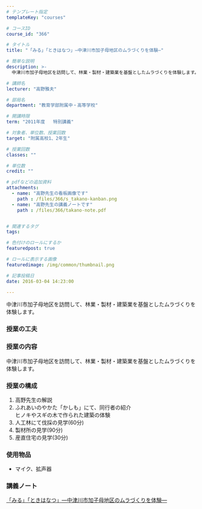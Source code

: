 ```yaml
---
# テンプレート指定
templateKey: "courses"

# コースID
course_id: "366"

# タイトル
title: "「みる」「ときはなつ」—中津川市加子母地区のムラづくりを体験—"

# 簡単な説明
description: >-
  中津川市加子母地区を訪問して、林業・製材・建築業を基盤としたムラづくりを体験します。...

# 講師名
lecturer: "高野雅夫"

# 部局名
department: "教育学部附属中・高等学校"

# 開講時限
term: "2011年度	特別講義"

# 対象者、単位数、授業回数
target: "附属高校1、2年生"

# 授業回数
classes: ""

# 単位数
credit: ""

# pdfなどの追加資料
attachments: 
  - name: "高野先生の看板画像です" 
    path : /files/366/s_takano-kanban.png
  - name: "高野先生の講義ノートです" 
    path : /files/366/takano-note.pdf


# 関連するタグ
tags:

# 色付けのロールにするか
featuredpost: true

# ロールに表示する画像
featuredimage: /img/common/thumbnail.png

# 記事投稿日
date: 2016-03-04 14:23:00

---
```

中津川市加子母地区を訪問して、林業・製材・建築業を基盤としたムラづくりを体験します。
### 授業の工夫

### 授業の内容

中津川市加子母地区を訪問して、林業・製材・建築業を基盤としたムラづくりを体験します。

### 授業の構成

  1. 高野先生の解説
  2. ふれあいのやかた「かしも」にて、同行者の紹介  
    ヒノキやスギの木で作られた建築の体験
  3. 人工林にて伐採の見学(60分)
  4. 製材所の見学(90分)
  5. 産直住宅の見学(30分)

### 使用物品

  * マイク、拡声器

### 講義ノート


[「みる」「ときはなつ」—中津川市加子母地区のムラづくりを体験—](/files/366/takano-note.pdf) 


